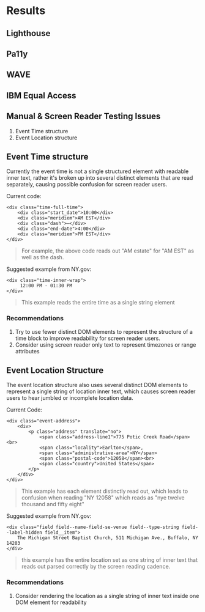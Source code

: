 # Results

## Lighthouse

## Pa11y

## WAVE

## IBM Equal Access


## Manual & Screen Reader Testing Issues
1. Event Time structure
2. Event Location structure 

## Event Time structure
Currently the event time is not a single structured element with readable inner text, rather it's broken up into several distinct elements that are read separately, causing possible confusion for screen reader users.

Current code:
```
<div class="time-full-time">
    <div class="start_date">10:00</div>
    <div class="meridiem">AM EST</div>
    <div class="dash">—</div>
    <div class="end-date">4:00</div>
    <div class="meridiem">PM EST</div>
</div>
```
> For example, the above code reads out "AM estate" for "AM EST" as well as the dash.

Suggested example from NY.gov:
```
<div class="time-inner-wrap">
     12:00 PM - 01:30 PM
</div>
```
> This example reads the entire time as a single string element

### Recommendations
1. Try to use fewer distinct DOM elements to represent the structure of a time block to improve readability for screen reader users.
2. Consider using screen reader only text to represent timezones or range attributes

## Event Location Structure
The event location structure also uses several distinct DOM elements to represent a single string of location inner text, which causes screen reader users to hear jumbled or incomplete location data. 

Current Code:
```
<div class="event-address">
    <div>
        <p class="address" translate="no">
            <span class="address-line1">775 Potic Creek Road</span><br>
            <span class="locality">Earlton</span>, 
            <span class="administrative-area">NY</span> 
            <span class="postal-code">12058</span><br>
            <span class="country">United States</span>
        </p>
    </div>
</div>
```
> This example has each element distinctly read out, which leads to confusion when reading "NY 12058" which reads as "nye twelve thousand and fifty eight" 

Suggested example from NY.gov:
```
<div class="field field--name-field-se-venue field--type-string field--label-hidden field__item">
    The Michigan Street Baptist Church, 511 Michigan Ave., Buffalo, NY 14203
</div>
```
> this example has the entire location set as one string of inner text that reads out parsed correctly by the screen reading cadence. 

### Recommendations
1. Consider rendering the location as a single string of inner text inside one DOM element for readability